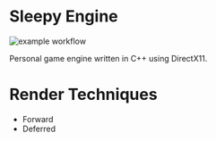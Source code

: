 # Sleepy Engine
![example workflow](https://github.com/ethxndxniels/SleepyEngine/actions/workflows/build-actions.yml/badge.svg)

Personal game engine written in C++ using DirectX11.

# Render Techniques
- Forward
- Deferred